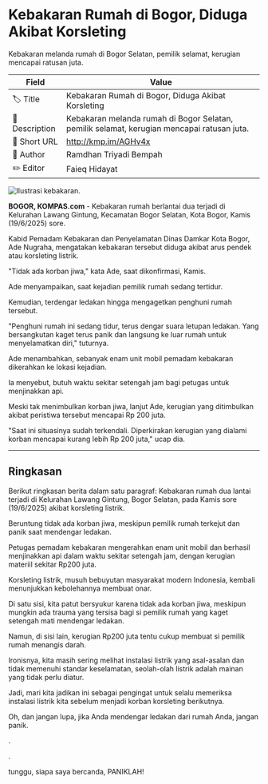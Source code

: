 # Kebakaran Rumah di Bogor, Diduga Akibat Korsleting

Kebakaran melanda rumah di Bogor Selatan, pemilik selamat, kerugian mencapai ratusan juta.

| Field         | Value                                                       |
|---------------|-------------------------------------------------------------|
| 🏷️ Title       | Kebakaran Rumah di Bogor, Diduga Akibat Korsleting |
| 📝 Description | Kebakaran melanda rumah di Bogor Selatan, pemilik selamat, kerugian mencapai ratusan juta. |
| 🔗 Short URL   | http://kmp.im/AGHv4x |
| 👤 Author      | Ramdhan Triyadi Bempah |
| ✏️ Editor      | Faieq Hidayat |

![Ilustrasi kebakaran.](https://asset.kompas.com/crops/gFJEXo8DsWr-XvPe2Kv6ToP5j5c=/11x8:1000x667/750x500/data/photo/2023/08/23/64e550395296c.jpg)

**BOGOR, KOMPAS.com** - Kebakaran rumah berlantai dua terjadi di Kelurahan Lawang Gintung, Kecamatan Bogor Selatan, Kota Bogor, Kamis (19/6/2025) sore.

Kabid Pemadam Kebakaran dan Penyelamatan Dinas Damkar Kota Bogor, Ade Nugraha, mengatakan kebakaran tersebut diduga akibat arus pendek atau korsleting listrik.

\"Tidak ada korban jiwa,\" kata Ade, saat dikonfirmasi, Kamis.

Ade menyampaikan, saat kejadian pemilik rumah sedang tertidur.

Kemudian, terdengar ledakan hingga mengagetkan penghuni rumah tersebut.

\"Penghuni rumah ini sedang tidur, terus dengar suara letupan ledakan. Yang bersangkutan kaget terus panik dan langsung ke luar rumah untuk menyelamatkan diri,\" tuturnya.

Ade menambahkan, sebanyak enam unit mobil pemadam kebakaran dikerahkan ke lokasi kejadian.

Ia menyebut, butuh waktu sekitar setengah jam bagi petugas untuk menjinakkan api.

Meski tak menimbulkan korban jiwa, lanjut Ade, kerugian yang ditimbulkan akibat peristiwa tersebut mencapai Rp 200 juta.

\"Saat ini situasinya sudah terkendali. Diperkirakan kerugian yang dialami korban mencapai kurang lebih Rp 200 juta,\" ucap dia.

---
## Ringkasan

Berikut ringkasan berita dalam satu paragraf: Kebakaran rumah dua lantai terjadi di Kelurahan Lawang Gintung, Bogor Selatan, pada Kamis sore (19/6/2025) akibat korsleting listrik.

 Beruntung tidak ada korban jiwa, meskipun pemilik rumah terkejut dan panik saat mendengar ledakan.

 Petugas pemadam kebakaran mengerahkan enam unit mobil dan berhasil menjinakkan api dalam waktu sekitar setengah jam, dengan kerugian materiil sekitar Rp200 juta.



Korsleting listrik, musuh bebuyutan masyarakat modern Indonesia, kembali menunjukkan kebolehannya membuat onar.

 Di satu sisi, kita patut bersyukur karena tidak ada korban jiwa, meskipun mungkin ada trauma yang tersisa bagi si pemilik rumah yang kaget setengah mati mendengar ledakan.

 Namun, di sisi lain, kerugian Rp200 juta tentu cukup membuat si pemilik rumah menangis darah.

 Ironisnya, kita masih sering melihat instalasi listrik yang asal-asalan dan tidak memenuhi standar keselamatan, seolah-olah listrik adalah mainan yang tidak perlu diatur.

 Jadi, mari kita jadikan ini sebagai pengingat untuk selalu memeriksa instalasi listrik kita sebelum menjadi korban korsleting berikutnya.

 Oh, dan jangan lupa, jika Anda mendengar ledakan dari rumah Anda, jangan panik.

.

.

 tunggu, siapa saya bercanda, PANIKLAH!

